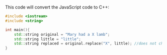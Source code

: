 This code will convert the JavaScript code to C++:

```C++
#include <iostream> 
#include <string>

int main(){
    std::string original = "Mary had a X lamb";
    std::string little = "little";
    std::string replaced = original.replace("X", little); //does not change the original string
}
```
